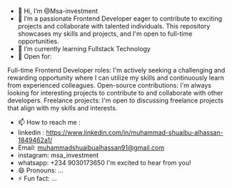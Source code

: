 - 👋 Hi, I’m @Msa-investment
- 👀 I’m  a passionate Frontend Developer eager to contribute to exciting projects and collaborate with talented individuals. This repository showcases my skills and projects, and I'm open to full-time opportunities.
- 🌱 I’m currently learning Fullstack Technology
- 💞️ Open for:

Full-time Frontend Developer roles: I'm actively seeking a challenging and rewarding opportunity where I can utilize my skills and continuously learn from experienced colleagues.
Open-source contributions: I'm always looking for interesting projects to contribute to and collaborate with other developers.
Freelance projects: I'm open to discussing freelance projects that align with my skills and interests.
- 📫 How to reach me :
- linkedin : https://www.linkedin.com/in/muhammad-shuaibu-alhassan-1849462a1/
- Email: muhammadshuaibualhassan91@gmail.com
- instagram: msa_investment
- whatsapp: +234 9030173650
I'm excited to hear from you!
- 😄 Pronouns: ...
- ⚡ Fun fact: ...

<!---
Msa-investment/Msa-investment is a ✨ special ✨ repository because its `README.md` (this file) appears on your GitHub profile.
You can click the Preview link to take a look at your changes.
--->
